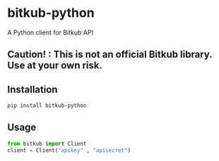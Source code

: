 # bitkub-python
A Python client for Bitkub API 

## Caution! :   This is not an official Bitkub library. Use at your own risk. 


## Installation
```bash
pip install bitkub-python
```


## Usage
```python
from bitkub import Client
client = Client("apikey" , "apisecret")
```